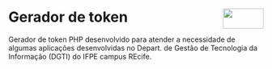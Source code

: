 # Gerador de token <img src="img/mysql.png" width="80" height="40" align="right">


Gerador de token PHP desenvolvido para atender a necessidade de algumas aplicações desenvolvidas no Depart. de Gestão de Tecnologia da Informação (DGTI) do IFPE campus REcife.
